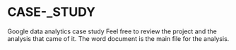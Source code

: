 # CASE-_STUDY
Google data analytics case study
Feel free to review the project and the analysis that came of it.
The word document is the main file for the analysis.
